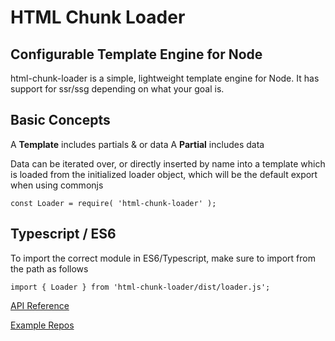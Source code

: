 # HTML Chunk Loader
## Configurable Template Engine for Node

html-chunk-loader is a simple, lightweight template engine for Node. It has support for ssr/ssg depending on what your goal is.

## Basic Concepts

A <strong>Template</strong> includes partials & or data
A <strong>Partial</strong> includes data


Data can be iterated over, or directly inserted by name into a template which is loaded from the initialized loader object, which will be the default export when using commonjs

```
const Loader = require( 'html-chunk-loader' );
```


## Typescript / ES6

To import the correct module in ES6/Typescript, make sure to import from the path as follows


```
import { Loader } from 'html-chunk-loader/dist/loader.js';
```


[API Reference](https://github.com/abschill/html-chunk-loader/tree/master/docs/modules.md)

[Example Repos](https://github.com/abschill/html-chunk-loader-examples)
